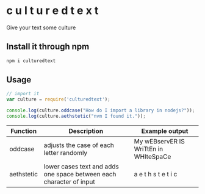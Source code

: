 # c u l t u r e d  t e x t
Give your text some culture

## Install it through npm
```bash
npm i culturedtext
```

## Usage
```javascript
// import it
var culture = require('culturedtext');

console.log(culture.oddcase("How do I import a library in nodejs?"));
console.log(culture.aethstetic("nvm I found it."));
```

| Function | Description | Example output |
| - | - | - |
| oddcase | adjusts the case of each letter randomly | My wEBservER IS WriTtEn in WHIteSpaCe | 
| aethstetic | lower cases text and adds one space between each character of input | a e t h s t e t i c |
